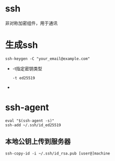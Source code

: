 # ssh

非对称加密组件，用于通讯

# 生成ssh

```git
ssh-keygen -C "your_email@example.com"
```

- -t指定密钥类型

  ```-t ed25519```

- 

# ssh-agent

```
eval "$(ssh-agent -s)"
ssh-add ~/.ssh/id_ed25519
```

## 本地公钥上传到服务器

```shell
ssh-copy-id -i ~/.ssh/id_rsa.pub [user@]machine
```



